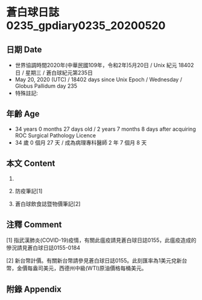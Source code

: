 # 蒼白球日誌0235_gpdiary0235_20200520 #

## 日期 Date ##

* 世界協調時間2020年(中華民國109年，令和2年)5月20日 / Unix 紀元 18402 日 / 星期三 / 蒼白球紀元第235日
* May 20, 2020 (UTC) / 18402 days since Unix Epoch / Wednesday / Globus Pallidum day 235
* 特殊註記:

## 年齡 Age ##

* 34 years 0 months 27 days old / 2 years 7 months 8 days after acquiring ROC Surgical Pathology Licence
* 34 歲 0 個月 27 天 / 成為病理專科醫師 2 年 7 個月 8 天

## 本文 Content ##

1. 

    
2. 防疫筆記[1]

    
3. 蒼白球飲食誌暨物價筆記[2]

    

## 注釋 Comment ##

[1] 指武漢肺炎(COVID-19)疫情，有關此瘟疫請見蒼白球日誌0155，此瘟疫造成的慘況請見蒼白球日誌0155-0184


[2] 新台幣計價。有關新台幣請參見蒼白球日誌0155。此刻匯率為1美元兌新台幣，金價每盎司美元，西德州中級(WTI)原油價格每桶美元。



## 附錄 Appendix ##

